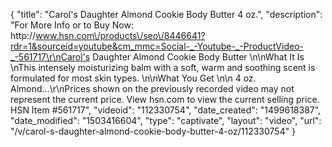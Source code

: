 {
    "title": "Carol's Daughter Almond Cookie Body Butter  4 oz.",
    "description": "For More Info or to Buy Now: http:\/\/www.hsn.com\/products\/seo\/8446641?rdr=1&sourceid=youtube&cm_mmc=Social-_-Youtube-_-ProductVideo-_-561717\r\nCarol's Daughter Almond Cookie Body Butter \n\nWhat It Is \nThis intensely moisturizing balm with a soft, warm and soothing scent is formulated for most skin types.  \n\nWhat You Get \n\n    4 oz. Almond...\r\nPrices shown on the previously recorded video may not represent the current price.  View hsn.com to view the current selling price. HSN Item #561717",
    "videoid": "112330754",
    "date_created": "1499618387",
    "date_modified": "1503416604",
    "type": "captivate",
    "layout": "video",
    "url": "\/v\/carol-s-daughter-almond-cookie-body-butter-4-oz\/112330754"
}